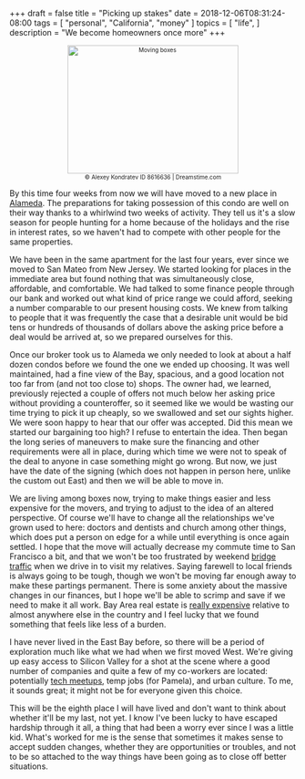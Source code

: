 +++
draft = false
title = "Picking up stakes"
date = 2018-12-06T08:31:24-08:00
tags = [
  "personal",
  "California",
  "money"
]
topics = [
  "life",
]
description = "We become homeowners once more"
+++

<div align="center" style="font-size:x-small"><img src="https://milkfish08.s3.amazonaws.com/photo/blog/abovethefold/dreamstimefree_8616636.jpg" alt="Moving boxes"
title="Moving boxes" width="300" height="225" /><br />
© Alexey Kondratev
ID 8616636  | Dreamstime.com</div>

By this time four weeks from now we will have moved to a new place in
[Alameda](https://www.openstreetmap.org/#map=13/37.7688/-122.2907).
The preparations for taking possession of this condo are well on their way thanks to a whirlwind two weeks of activity. They tell us it's a slow season for people hunting for a home because of the holidays and the rise in interest rates, so we haven't had to compete with other people for the same properties.

We have been in the same apartment for the last four years, ever since we moved
to San Mateo from New Jersey. We started looking for places in the immediate
area but found nothing that was simultaneously close, affordable, and
comfortable. We had talked to some finance people through our bank and worked
out what kind of price range we could afford, seeking a number comparable to our
present housing costs. We knew from talking to people that it was frequently the
case that a desirable unit would be bid tens or hundreds of thousands of dollars
above the asking price before a deal would be arrived at, so we prepared
ourselves for this.

Once our broker took us to Alameda we only needed to look at about a half dozen
condos before we found the one we ended up choosing. It was well maintained, had
a fine view of the Bay, spacious, and a good location not too far from (and not
too close to) shops. The owner had, we learned, previously rejected a couple of
offers not much below her asking price without providing a counteroffer, so it
seemed like we would be wasting our time trying to pick it up cheaply, so we
swallowed and set our sights higher. We were soon happy to hear that our
offer was accepted. Did this mean we started our bargaining too high? I refuse
to entertain the idea. Then began the long series of maneuvers to make sure the
financing and other requirements were all in place, during which time we were
not to speak of the deal to anyone in case something might go wrong. But now,
we just have the date of the signing (which does not happen in person here,
unlike the custom out East) and then we will be able to move in.

We are living among boxes now, trying to make things easier and less expensive
for the movers, and trying to adjust to the idea of an altered perspective. Of
course we'll have to change all the relationships we've grown used to here:
doctors and dentists and church among other things, which does put a person on
edge for a while until everything is once again settled. I hope that the move
will actually decrease my commute time to San Francisco a bit, and that we won't
be too frustrated by weekend
[bridge traffic](https://511.org/)
when we drive in to visit my relatives. Saying farewell to local friends is
always going to be tough, though we won't be moving far enough away to make
these partings permanent. There is some anxiety about the massive changes in our
finances, but I hope we'll be able to scrimp and save if we need to make it all
work. Bay Area real estate is
[really expensive](https://www.investopedia.com/articles/personal-finance/080916/top-10-most-expensive-cities-us.asp)
relative to almost anywhere else in the country and I feel lucky that we found
something that feels like less of a burden.

I have never lived in the East Bay before, so there will be a period of
exploration much like what we had when we first moved West. We're giving up easy
access to Silicon Valley for a shot at the scene where a good number of
companies and quite a few of my co-workers are located: potentially
[tech meetups](https://www.meetup.com/find/?allMeetups=true&radius=10&userFreeform=94501&gcResults=Alameda%2C+CA+94501%2C+USA%3AUS%3ACalifornia%3AAlameda+County%3AAlameda%3Anull%3A94501%3A37.7712165%3A-122.28240210000001&change=yes&sort=default),
temp jobs (for Pamela), and urban culture. To me, it sounds great; it
might not be for everyone given this choice.

This will be the eighth place I will have lived and don't want to think about
whether it'll be my last, not yet. I know I've been lucky to have escaped
hardship through it all, a thing that had been a worry ever since I was a little
kid. What's worked for me is the sense that sometimes it makes sense to accept
sudden changes, whether they are opportunities or troubles, and not to be so
attached to the way things have been going as to close off better situations.

